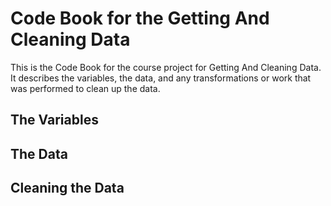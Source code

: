 Code Book for the Getting And Cleaning Data
===================

This is the Code Book for the course project for Getting And Cleaning Data.
It describes 
 the variables, the data, and any transformations or work that was performed to clean up the data.
 
## The Variables



## The Data


## Cleaning the Data